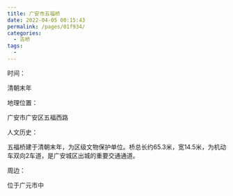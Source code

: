 ```yaml
---
title: 广安市五福桥
date: 2022-04-05 00:15:43
permalink: /pages/01f934/
categories:
  - 古桥
tags:
  - 
---
```

时间：

清朝末年

地理位置：

广安市广安区五福西路

人文历史：

五福桥建于清朝末年，为区级文物保护单位。桥总长约65.3米，宽14.5米，为机动车双向2车道，是广安城区出城的重要交通通道。

周边：

位于广元市中
